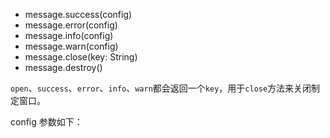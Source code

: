 - message.success(config)
- message.error(config)
- message.info(config)
- message.warn(config)
- message.close(key: String)
- message.destroy()

`open`、`success`、`error`、`info`、`warn`都会返回一个`key`，用于`close`方法来关闭制定窗口。

config 参数如下：